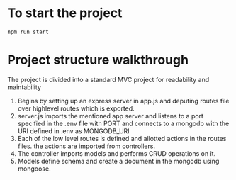 # To start the project
`npm run start`

# Project structure walkthrough
The project is divided into a standard MVC project for readability and maintability
1. Begins by setting up an express server in app.js and deputing routes file over highlevel routes which is exported.
2. server.js imports the mentioned app server and listens to a port specified in the .env file with PORT and connects to a mongodb with the URI defined in .env as MONGODB_URI
3. Each of the low level routes is defined and allotted actions in the routes files. the actions are imported from controllers.
4. The controller imports models and performs CRUD operations on it.
5. Models define schema and create a document in the mongodb using mongoose.